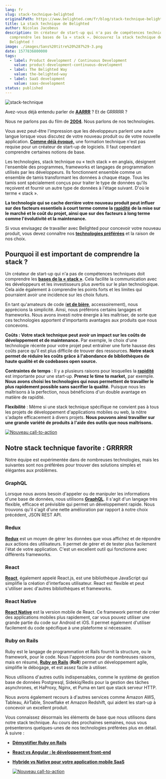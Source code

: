 ```yaml
---
lang: fr
slug: stack-technique-belighted
originalPath: https://www.belighted.com/fr/blog/stack-technique-belighted
title: La stack technique de Belighted
author: Nicolas Jacobeus
description: Un créateur de start-up qui n'a pas de compétences techniques doit
  comprendre les bases de la « stack ». Découvrez la stack technique de
  Belighted !
image: ./images/Sans%20titre%20%287%29-3.png
date: 1577836800000
tags:
  - label: Product development / Continuous Development
    value: product-development-continuous-development
  - label: The Belighted Way
    value: the-belighted-way
  - label: SaaS development
    value: saas-development
status: published
---
```

![stack-technique](/images/legacy/3eEdPOsAu0Tqysq8ua7Qa.png)

Avez-vous déjà entendu parler de **[AARRR](https://www.pierrelechelle.com/aarrr-pirate-metrics)** ? Et de GRRRRR ?

Nous ne parlons pas du film de **[2004](https://en.wikipedia.org/wiki/RRRrrrr!!!)**. Nous parlons de nos technologies.

Vous avez peut-être l'impression que les développeurs parlent une autre langue lorsque vous discutez de votre nouveau produit ou de votre nouvelle application. **[Comme déjà évoqué,](/fr/blog/createurs-startup-non-techniques)** une formation technique n'est pas requise pour un créateur de start-up de logiciels. Il faut cependant comprendre certaines notions de base.

Les technologies, stack technique ou « tech stack » en anglais, désignent l'ensemble des programmes, frameworks et langages de programmation utilisés par les développeurs. Ils fonctionnent ensemble comme un ensemble de tamis transformant les données à chaque étage. Tous les tamis sont spécialement conçus pour traiter le type de données qu'ils reçoivent et fournir un autre type de données à l'étage suivant. D'où le terme « stack ».

**La technologie qui se cache derrière votre nouveau produit peut influer sur des facteurs essentiels à court terme comme la** **[rapidité](/fr/blog/rapidite-reussite-startup)** **de la mise sur le marché et le coût du projet, ainsi que sur des facteurs à long terme comme l'évolutivité et la maintenance.**

Si vous envisagez de travailler avec Belighted pour concevoir votre nouveau produit, vous devez connaître nos **[technologies préférées](/fr/technologies)** et la raison de nos choix.

**Pourquoi il est important de comprendre la stack ?**
------------------------------------------------------

Un créateur de start-up qui n'a pas de compétences techniques doit comprendre les **[bases de la « stack »](https://wtfismyengineertalkingabout.com/2017/03/11/wtf-is-a-tech-stack/)**. Cela facilite la communication avec les développeurs et les investisseurs plus avertis sur le plan technologique. Cela aide également à comprendre les points forts et les limites qui pourraient avoir une incidence sur les choix futurs.

En tant qu'amateurs de code (**[et de bière](/fr/a-propos)**, accessoirement), nous apprécions la simplicité. Ainsi, nous préférons certains langages et frameworks. Nous avons investi notre énergie à les maîtriser, de sorte que ces technologies apportent d'importants avantages aux produits que nous concevons.

**Coûts : Votre stack technique peut avoir un impact sur les coûts de développement et de maintenance.** Par exemple, le choix d'une technologie récente pour votre projet peut entraîner une forte hausse des coûts parce qu'il est plus difficile de trouver des ressources. **Notre stack permet de réduire les coûts grâce à l'abondance de bibliothèques de haute qualité et de codebases open source.**

**Contraintes de temps** : Il y a plusieurs raisons pour lesquelles la **[rapidité](/fr/blog/rapidite-reussite-startup)** est importante pour une start-up. **Prenez le time to market,** par exemple. **Nous avons choisi les technologies qui nous permettent de travailler le plus rapidement possible sans sacrifier la qualité.** Puisque nous les maîtrisons à la perfection, nous bénéficions d'un double avantage en matière de rapidité.

**Flexibilité** : Même si une stack technique spécifique ne convient pas à tous les projets de développement d'applications mobiles ou web, la nôtre s'adapte efficacement à divers projets. **Nous pouvons ainsi travailler sur une grande variété de produits à l'aide des outils que nous maîtrisons.**

[![Nouveau call-to-action](/images/legacy-cta/jLxarWVFZ4IWPcDnMDdPS.png)](https://cta-redirect.hubspot.com/cta/redirect/1684659/9910533f-98e7-4836-a277-f9b2eb95e8b8)

**Notre stack technique favorite : GRRRRR**
-------------------------------------------

Notre équipe est expérimentée dans de nombreuses technologies, mais les suivantes sont nos préférées pour trouver des solutions simples et élégantes aux problèmes.

### **GraphQL**

Lorsque nous avons besoin d'appeler ou de manipuler les informations d'une base de données, nous utilisons **[GraphQL](https://graphql.org/)**. Il s'agit d'un langage très flexible, efficace et prévisible qui permet un développement rapide. Nous trouvons qu'il s'agit d'une nette amélioration par rapport à notre choix précédent, JSON REST API.

### **Redux**

**[Redux](https://redux.js.org/)** est un moyen de gérer les données que vous affichez et de répondre aux actions des utilisateurs. Il permet de gérer et de tester plus facilement l'état de votre application. C'est un excellent outil qui fonctionne avec différents frameworks.

### **React**

**[React](https://reactjs.org/)**, également appelé React.js, est une bibliothèque JavaScript qui simplifie la création d'interfaces utilisateur. React est flexible et peut s'utiliser avec d'autres bibliothèques et frameworks.

### **React Native**

**[React Native](https://facebook.github.io/react-native/)** est la version mobile de React. Ce framework permet de créer des applications mobiles plus rapidement, car vous pouvez utiliser une grande partie du code sur Android et iOS. Il permet également d'utiliser facilement du code spécifique à une plateforme si nécessaire.

### **Ruby on Rails**

Ruby est le langage de programmation et Rails fournit la structure, ou le framework, pour le code. Nous l'apprécions pour de nombreuses raisons, mais en résumé, **[Ruby on Rails](https://rubyonrails.org/)** (**RoR**) permet un développement agile, simplifie le débogage, et est assez facile à utiliser.

Nous utilisons d'autres outils indispensables, comme le système de gestion base de données Postgresql, Sidekiq/Redis pour la gestion des tâches asynchrones, et HaProxy, Nginx, et Puma en tant que stack serveur HTTP.

Nous avons également recours à d'autres services comme Amazon AWS, Tableau, AirTable, Snowflake et Amazon Redshift, qui aident les start-up à concevoir un excellent produit.

Vous connaissez désormais les éléments de base que nous utilisons dans notre stack technique. Au cours des prochaines semaines, nous vous présenterons quelques-unes de nos technologies préférées plus en détail. À suivre :

*   **[Démystifier Ruby on Rails](/fr/blog/demystifier-ruby-on-rails)**
*   **[React vs Angular : le développement front-end](/fr/blog/front-end-react-angular)**
*   **[Hybride vs Native pour votre application mobile SaaS](/fr/blog/applications-mobiles-natives-hybrides)**  
      
    [![Nouveau call-to-action](/images/legacy-cta/aT-qcraOXB4F5eu_1iBV7.png)](https://cta-redirect.hubspot.com/cta/redirect/1684659/4b0783da-e328-4356-8375-9e4da3107f31)